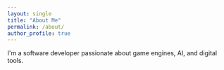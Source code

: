 ```yaml
---
layout: single
title: "About Me"
permalink: /about/
author_profile: true
---
```


I'm a software developer passionate about game engines, AI, and digital tools.

